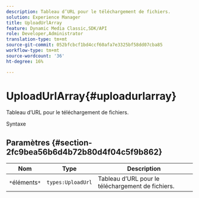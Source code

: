 ```yaml
---
description: Tableau d’URL pour le téléchargement de fichiers.
solution: Experience Manager
title: UploadUrlArray
feature: Dynamic Media Classic,SDK/API
role: Developer,Administrator
translation-type: tm+mt
source-git-commit: 052bfcbcf1bd4ccf60afa7e3325bf58dd07cba85
workflow-type: tm+mt
source-wordcount: '36'
ht-degree: 16%

---
```



# UploadUrlArray{#uploadurlarray}

Tableau d’URL pour le téléchargement de fichiers.

Syntaxe

## Paramètres {#section-2fc9bea56b6d4b72b80d4f04c5f9b862}

| Nom | Type | Description |
|---|---|---|
| `*`éléments`*` | `types:UploadUrl` | Tableau d’URL pour le téléchargement de fichiers. |

